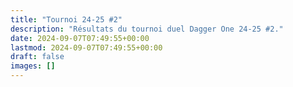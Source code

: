 ```yaml
---
title: "Tournoi 24-25 #2"
description: "Résultats du tournoi duel Dagger One 24-25 #2."
date: 2024-09-07T07:49:55+00:00
lastmod: 2024-09-07T07:49:55+00:00
draft: false
images: []
---
```


